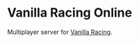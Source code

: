 # Vanilla Racing Online

Multiplayer server for [Vanilla Racing](https://vanilla-racing-dev.glitch.me/).